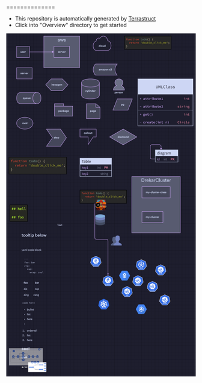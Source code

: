 
==============
- This repository is automatically generated by <a href="https://terrastruct.com">Terrastruct</a>
- Click into "Overview" directory to get started
<img src="./Overview/Overview.png" />